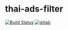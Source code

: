 # thai-ads-filter
[![Build Status](https://travis-ci.org/adblock-thai/thai-ads-filter.svg?branch=master)](https://travis-ci.org/adblock-thai/thai-ads-filter)
[![gitlab](https://img.shields.io/badge/gitlab-mirror-red.svg?logo=gitlab)](https://gitlab.com/adblock-thai/thai-ads-filter)
